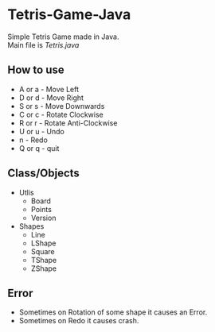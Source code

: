 # Tetris-Game-Java
Simple Tetris Game made in Java.<br>
Main file is *Tetris.java*

How to use
----------
- A or a - Move Left
- D or d - Move Right
- S or s - Move Downwards
- C or c - Rotate Clockwise
- R or r - Rotate Anti-Clockwise
- U or u - Undo
- n - Redo
- Q or q - quit

Class/Objects
-------------
- Utlis
  - Board
  - Points
  - Version
- Shapes
  - Line
  - LShape
  - Square
  - TShape
  - ZShape
  
Error
-----
- Sometimes on Rotation of some shape it causes an Error.
- Sometimes on Redo it causes crash.
